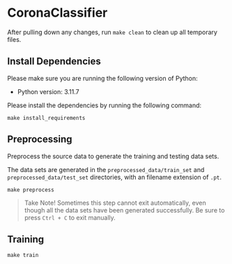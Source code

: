 # CoronaClassifier

After pulling down any changes, run `make clean` to clean up all temporary files.

## Install Dependencies

Please make sure you are running the following version of Python:

- Python version: 3.11.7

Please install the dependencies by running the following command:

`make install_requirements`

## Preprocessing

Preprocess the source data to generate the training and testing data sets.

The data sets are generated in the `preprocessed_data/train_set` and `preprocessed_data/test_set` directories, with
an filename extension of `.pt`.

`make preprocess`

> Take Note!
> Sometimes this step cannot exit automatically, even though all the data sets have been generated successfully.
> Be sure to press `Ctrl + C` to exit manually.

## Training

`make train`